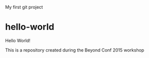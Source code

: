 My first git project 
# hello-world

Hello World!

This is a repository created during the Beyond Conf 2015 workshop 
